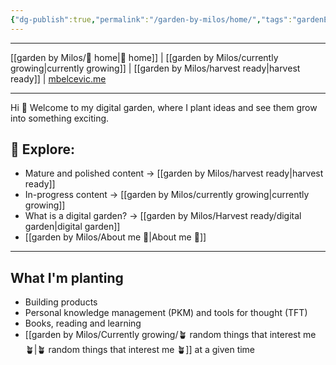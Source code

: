 ```yaml
---
{"dg-publish":true,"permalink":"/garden-by-milos/home/","tags":"gardenEntry"}
---
```




---
[[garden by Milos/🏡 home\|🏡 home]] | [[garden by Milos/currently growing\|currently growing]] | [[garden by Milos/harvest ready\|harvest ready]] | [mbelcevic.me](https://mbelcevic.me/) 

---

Hi 👋
Welcome to my digital garden, where I plant ideas and see them grow into something exciting.

## 🌱 Explore:

- Mature and polished content -> [[garden by Milos/harvest ready\|harvest ready]] 
- In-progress content -> [[garden by Milos/currently growing\|currently growing]] 
- What is a digital garden? -> [[garden by Milos/Harvest ready/digital garden\|digital garden]] 
- [[garden by Milos/About me 👷\|About me 👷]] 

----

## What  I'm planting 

- Building products
- Personal knowledge management (PKM) and tools for thought (TFT)
- Books, reading and learning
-  [[garden by Milos/Currently growing/🪴 random things that interest me 🪴\|🪴 random things that interest me 🪴]] at a given time
